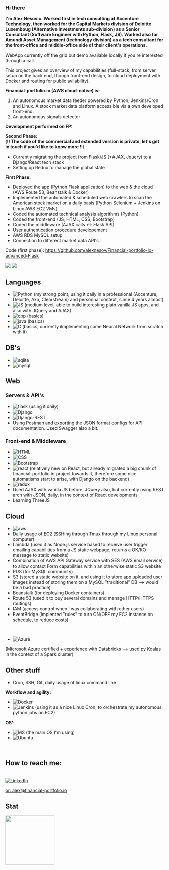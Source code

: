 ### Hi there 

**I'm Alex Nesovic. Worked first in tech consulting at Accenture Technology, then worked for the Capital Markets division of Deloitte Luxemboug (Alternative Investments sub-division) as a Senior Consultant (Software Engineer with Python, Flask, JS). Worked also for Amundi Asset Management (technology division) as a tech consultant for the front-office and middle-office side of their client's operations.**

WebApp currently off the grid but demo available locally if you're interested through a call.

This project gives an overview of my capabilities (full-stack, from server setup on the back end, though front-end design, to cloud deployment with Docker and routing for public avilability).

<b>Financial-portfolio.io (AWS cloud-native) is: </b>
1. An autonomous market data feeder powered by Python, Jenkins/Cron and Linux. A stock market data platform accessible via a own developed front-end.
2. An autonomous signals detector

<b>Development performed on FP: </b>

<b>Second Phase:</b> <br> (**!! The code of the commercial and extended version is private, let's get in touch if you'd like to know more !!**)
- Currently migrating the project from Flask/JS (+AJAX, Jquery) to a Django/React tech stack
- Setting up Redux to manage the global state

<b>First Phase:</b> <br>
- Deployed the app (Python Flask application) to the web & the cloud (AWS Route 53, Beanstalk & Docker)
- Implemented the automated & scheduled web crawlers to scan the American stock market on a daily basis (Python Selenium + Jenkins on Linux AWS EC2 VMs)
- Coded the automated technical analysis algorithms (Python)
- Coded the front-end (JS, HTML, CSS, Bootstrap)
- Coded the middleware (AJAX calls <-> Flask API)
- User authentication procedure developement
- AWS RDS MySQL setup 
- Connection to different market data API's

Code (first phase): https://github.com/alexnesov/Financial-portfolio-io-advanced-Flask

<img src="https://github.com/alexnesov/Financial-portfolio-io-advanced-Flask/blob/main/SV/static/signal_flow_na2.png">
<img src="https://github.com/alexnesov/Get-the-signals/blob/8dab1ac794c2fe0524169f6ca1cd316cad621bf1/SV/static/dash.png">


## Languages
- <img alt="Python" src="https://img.shields.io/badge/Python-3776AB?style=for-the-badge&logo=python&logoColor=white"/> (my strong point, using it daily in a professional (Accenture, Deloitte, Axa, Clearstream) and personnal context, since 4 years almost)
- <img alt="JS" src="https://img.shields.io/badge/JavaScript-F7DF1E?style=for-the-badge&logo=javascript&logoColor=black"/> (medium level, able to build interesting plain vanilla JS apps, and also with JQuery and AJAX)
- <img alt="cpp" src="https://img.shields.io/badge/C%2B%2B-00599C?style=for-the-badge&logo=c%2B%2B&logoColor=white"/> (basics)
- <img alt="java" src="https://img.shields.io/badge/Java-ED8B00?style=for-the-badge&logo=java&logoColor=white"/> (basics)
- <img alt="C" src="https://img.shields.io/badge/C-00599C?style=for-the-badge&logo=c&logoColor=white"/> (basics, currently ilmplementing some Neural Network from scratch with it)


## DB's
- <img alt="sqlite" src="https://img.shields.io/badge/SQLite-07405E?style=for-the-badge&logo=sqlite&logoColor=white"/>
- <img alt="mysql" src="https://img.shields.io/badge/MySQL-00000F?style=for-the-badge&logo=mysql&logoColor=white"/>

## Web

### Servers & API's
- <img alt="flask" src="https://img.shields.io/badge/Flask-000000?style=for-the-badge&logo=flask&logoColor=white"/> (using it daily)
- <img alt="Django" src="https://img.shields.io/badge/Django-092E20?style=for-the-badge&logo=django&logoColor=green"/>
- <img alt="Django-REST" src="https://img.shields.io/badge/DJANGO-REST-ff1709?style=for-the-badge&logo=django&logoColor=white&color=ff1709&labelColor=gray"/>
- Using Postman and exporting the JSON format configs for API documentation. Used Swagger also a bit.

### Front-end & Middleware
- <img alt="HTML" src="https://img.shields.io/badge/HTML-239120?style=for-the-badge&logo=html5&logoColor=white"/>
- <img alt="CSS" src="https://img.shields.io/badge/CSS-239120?&style=for-the-badge&logo=css3&logoColor=white"/>
- <img alt="Bootstrap" src="https://img.shields.io/badge/Bootstrap-563D7C?style=for-the-badge&logo=bootstrap&logoColor=white"/>
- <img alt="react" src="https://img.shields.io/badge/React-20232A?style=for-the-badge&logo=react&logoColor=61DAFB"/> (relatively new on React, but already migrated a big chunk of financial-portfolio.io project towards it, therefore some nice automatisms start to arise, with Django on the backend)
- <img alt="redux" src="https://img.shields.io/badge/Redux-593D88?style=for-the-badge&logo=redux&logoColor=white"/> 
- Used AJAX with vanilla JS before, JQuery also, but currently using REST arch with JSON, daily, in the context of React developments
- Learning ThreeJS

## Cloud

   
- <img alt="aws" src="https://img.shields.io/badge/Amazon_AWS-FF9900?style=for-the-badge&logo=amazonaws&logoColor=white"/>
- Daily usage of EC2 (SSHing through Tmux through my Linux personal computer)
- Lambda (used it as Node.js service based to receive user trigger emailing capabilities from a JS static webpage, returns a OK/KO message to static website)
- Combination of AWS API Gateway service with SES (AWS email service) to allow contact Form capabilities within an otherwise static S3 website
- RDS (for MySQL community)
- S3 (stored a static website on it, and using it to store app uploaded user images instead of storing them on a MySQL "traditional" DB --> would be a bad practice)
- Beanstalk (for deploying Docker containers)
- Route 53 (used it to buy several domains and manage HTTP/HTTPS routings)
- IAM (access control when I was collaborating with other users)
- EventBridge (implented "rules" to turn ON/OFF my EC2 instance on schedule, to reduce costs)


<br>

- <img alt="Azure" src="https://img.shields.io/badge/microsoft%20azure-0089D6?style=for-the-badge&logo=microsoft-azure&logoColor=white"/>
(Microsoft Azure certified + experience with Databricks --> used py Koalas in the context of a Spark cluster)

## Other stuff

- Cron, SSH, Git, daily usage of linux command line


<b>Workflow and agility: </b>
- <img alt="Docker" src="https://img.shields.io/badge/Docker-2CA5E0?style=for-the-badge&logo=docker&logoColor=white"/>
- <img alt="Jenkins" src="https://img.shields.io/badge/Jenkins-D24939?style=for-the-badge&logo=Jenkins&logoColor=white"/> (using it as a nice Linux Cron, to orchestrate my autonomous python jobs on EC2)


<b>OS': </b>
- <img alt="MS" src="https://img.shields.io/badge/Ubuntu-E95420?style=for-the-badge&logo=ubuntu&logoColor=white"/> (the main OS I'm using)
- <img alt="Ubuntu" src="https://img.shields.io/badge/Windows-0078D6?style=for-the-badge&logo=windows&logoColor=white"/>

<br>

## How to reach me: 

<br>
<a href="https://www.linkedin.com/in/alexandre-nesovic-627004144">
<img alt="LinkedIn" src="https://img.shields.io/badge/LinkedIn-0077B5?style=for-the-badge&logo=linkedin&logoColor=white"/>

or: alex@financial-portfolio.io

## Stat
<img src="https://github-readme-stats.vercel.app/api?username=alexnesov&&show_icons=true&title_color=ffffff&icon_color=a4c639&text_color=daf7dc&bg_color=151515&count_private=true&hide=issues" height="156">
  
 


